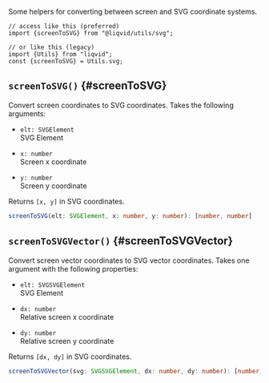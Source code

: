 Some helpers for converting between screen and SVG coordinate systems.

```tsx
// access like this (preferred)
import {screenToSVG} from "@liqvid/utils/svg";

// or like this (legacy)
import {Utils} from "liqvid";
const {screenToSVG} = Utils.svg;
```

## `screenToSVG()` {#screenToSVG}
Convert screen coordinates to SVG coordinates. Takes the following arguments:

* `elt: SVGElement`  
SVG Element

* `x: number`  
Screen x coordinate

* `y: number`  
Screen y coordinate

Returns `[x, y]` in SVG coordinates.

```typescript
screenToSVG(elt: SVGElement, x: number, y: number): [number, number]
```

## `screenToSVGVector()` {#screenToSVGVector}
Convert screen vector coordinates to SVG vector coordinates. Takes one argument with the following properties:

* `elt: SVGSVGElement`  
SVG Element

* `dx: number`  
Relative screen x coordinate

* `dy: number`  
Relative screen y coordinate

Returns `[dx, dy]` in SVG coordinates.

```typescript
screenToSVGVector(svg: SVGSVGElement, dx: number, dy: number): [number, number]
```
